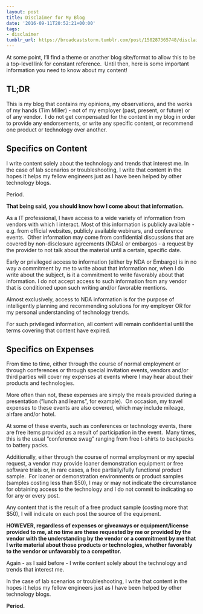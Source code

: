 ```yaml
---
layout: post
title: Disclaimer for My Blog
date: '2016-09-11T20:52:21+00:00'
tags:
- disclaimer
tumblr_url: https://broadcaststorm.tumblr.com/post/150287365748/disclaimer-for-my-blog
---
```

At some point, I’ll find a theme or another blog site/format to allow this to be a top-level link for constant reference. &nbsp;Until then, here is some important information you need to know about my content!

## TL;DR

This is my blog that contains my opinions, my observations, and the works of my hands (Tim Miller) - not of my employer (past, present, or future) or of any vendor. &nbsp;I do not get compensated for the content in my blog in order to provide any endorsements, or write any specific content, or recommend one product or technology over another.

## Specifics on Content

I write content solely about the technology and trends that interest me. In the case of lab scenarios or troubleshooting, I write that content in the hopes it helps my fellow engineers just as I have been helped by other technology blogs.

Period. &nbsp;

**That being said, you should know how I come about that information.**

As a IT professional, I have access to a wide variety of information from vendors with which I interact. Most of this information is publicly available - e.g. from official websites, publicly available webinars, and conference events. &nbsp;Other information may come from confidential discussions that are covered by non-disclosure agreements (NDAs) or embargos - a request by the provider to not talk about the material until a certain, specific date.

Early or privileged access to information (either by NDA or Embargo) is in no way a commitment by me to write about that information nor, when I do write about the subject, is it a commitment to write favorably about that information. I do not accept access to such information from any vendor that is conditioned upon such writing and/or favorable mentions.

Almost exclusively, access to NDA information is for the purpose of intelligently planning and recommending solutions for my employer OR for my personal understanding of technology trends. &nbsp;

For such privileged information, all content will remain confidential until the terms covering that content have expired.

## Specifics on Expenses

From time to time, either through the course of normal employment or through conferences or through special invitation events, vendors and/or third parties will cover my expenses at events where I may hear about their products and technologies. &nbsp;

More often than not, these expenses are simply the meals provided during a presentation (”lunch and learns”, for example). &nbsp;On occasion, my travel expenses to these events are also covered, which may include mileage, airfare and/or hotel.

At some of these events, such as conferences or technology events, there are free items provided as a result of participation in the event. &nbsp;Many times, this is the usual “conference swag” ranging from free t-shirts to backpacks to battery packs.

Additionally, either through the course of normal employment or my special request, a vendor may provide loaner demonstration equipment or free software trials or, in rare cases, a free partially/fully functional product sample. &nbsp;For loaner or demonstration environments or product samples (samples costing less than $50), I may or may not indicate the circumstance for obtaining access to the technology and I do not commit to indicating so for any or every post.

Any content that is the result of a free product sample (costing more that $50), I will indicate on each post the source of the equipment.

**HOWEVER, regardless of expenses or giveaways or equipment/license provided to me, at no time are these requested by me or provided by the vendor with the understanding by the vendor or a commitment by me that I write material about those products or technologies, whether favorably to the vendor or unfavorably to a competitor.**

Again - as I said before - I write content solely about the technology and trends that interest me.&nbsp;

In the case of lab scenarios or troubleshooting, I write that content in the hopes it helps my fellow engineers just as I have been helped by other technology blogs.

**Period.**

